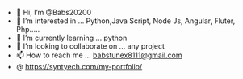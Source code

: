 - 👋 Hi, I’m @Babs20200
- 👀 I’m interested in ... Python,Java Script, Node Js, Angular, Fluter, Php.....
- 🌱 I’m currently learning ... python
- 💞️ I’m looking to collaborate on ... any project 
- 📫 How to reach me ... babstunex8111@gmail.com
- @  https://syntyech.com/my-portfolio/

<!---
Babs20200/Babs20200 is a ✨ special ✨ repository because its `README.md` (this file) appears on your GitHub profile.
You can click the Preview link to take a look at your changes.
--->
